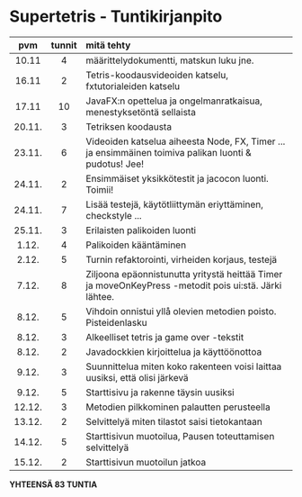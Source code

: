 # Supertetris - Tuntikirjanpito

| pvm | tunnit | mitä tehty |
|:----:|:----:|:-----|
| 10.11 | 4 | määrittelydokumentti, matskun luku jne. |
| 16.11 | 2 | Tetris-koodausvideoiden katselu, fxtutorialeiden katselu |
| 17.11 | 10 | JavaFX:n opettelua ja ongelmanratkaisua, menestyksetöntä sellaista |
| 20.11.| 3 | Tetriksen koodausta
| 23.11.| 6 | Videoiden katselua aiheesta Node, FX, Timer ... ja ensimmäinen toimiva palikan luonti & pudotus! Jee! 
| 24.11.| 2 | Ensimmäiset yksikkötestit ja jacocon luonti. Toimii!|
| 24.11.| 7 | Lisää testejä, käytötliittymän eriyttäminen, checkstyle ...|
| 25.11.| 3 | Erilaisten palikoiden luonti |
| 1.12.| 4 | Palikoiden kääntäminen |
| 2.12.| 5 | Turnin refaktorointi, virheiden korjaus, testejä |
| 7.12.| 8 | Ziljoona epäonnistunutta yritystä heittää Timer ja moveOnKeyPress -metodit pois ui:stä. Järki lähtee. || 2.12.| 5 | Turnin refaktorointi, virheiden korjaus, testejä |
| 8.12.| 5 | Vihdoin onnistui yllå olevien metodien poisto. Pisteidenlasku |
| 8.12.| 3 | Alkeelliset tetris ja game over -tekstit |
| 8.12.| 2 | Javadockkien kirjoittelua ja käyttöönottoa |
| 9.12.| 3 | Suunnittelua miten koko rakenteen voisi laittaa uusiksi, että olisi järkevä |
| 9.12.| 5 | Starttisivu ja rakenne täysin uusiksi |
| 12.12.| 3 | Metodien pilkkominen palautten perusteella |
| 13.12.| 2 | Selvittelyä miten tilastot saisi tietokantaan |
| 14.12.| 5 | Starttisivun muotoilua, Pausen toteuttamisen selvittelyä |
| 15.12.| 2 | Starttisivun muotoilun jatkoa |

**YHTEENSÄ 83 TUNTIA**
